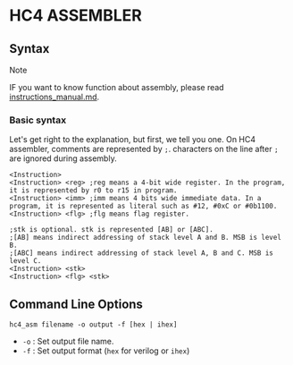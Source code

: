 # HC4 ASSEMBLER

## Syntax

> [!NOTE]
> IF you want to know function about assembly, please read [instructions_manual.md](https://github.com/nasu8151/HC4/blob/main/instructions_manual.md).

### Basic syntax

Let's get right to the explanation, but first, we tell you one.
On HC4 assembler, comments are represented by `;`. characters on the line after `;` are ignored during assembly.

```assembly
<Instruction>
<Instruction> <reg> ;reg means a 4-bit wide register. In the program, it is represented by r0 to r15 in program.
<Instruction> <imm> ;imm means 4 bits wide immediate data. In a program, it is represented as literal such as #12, #0xC or #0b1100.
<Instruction> <flg> ;flg means flag register.

;stk is optional. stk is represented [AB] or [ABC].
;[AB] means indirect addressing of stack level A and B. MSB is level B.
;[ABC] means indirect addressing of stack level A, B and C. MSB is level C.
<Instruction> <stk>
<Instruction> <flg> <stk>
```

## Command Line Options

```shell
hc4_asm filename -o output -f [hex | ihex]
```

- ```-o``` : Set output file name.
- ```-f``` : Set output format (```hex``` for verilog or ```ihex```)
